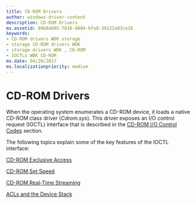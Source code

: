 ```yaml
---
title: CD-ROM Drivers
author: windows-driver-content
description: CD-ROM Drivers
ms.assetid: 04b0a605-7816-4804-bfa8-39122a03ce16
keywords:
- CD-ROM drivers WDK storage
- storage CD-ROM drivers WDK
- storage drivers WDK , CD-ROM
- IOCTLs WDK CD-ROM
ms.date: 04/20/2017
ms.localizationpriority: medium
---
```


# CD-ROM Drivers


When the operating system enumerates a CD-ROM device, it loads a native CD-ROM class driver (*Cdrom.sys*). This driver exposes an I/O control request (IOCTL) interface that is described in the [CD-ROM I/O Control Codes](https://msdn.microsoft.com/library/windows/hardware/ff551394) section.

The following topics explain some of the key features of the IOCTL interface:

[CD-ROM Exclusive Access](cd-rom-exclusive-access-mode.md)

[CD-ROM Set Speed](cd-rom-set-speed.md)

[CD-ROM Real-Time Streaming](cd-rom-real-time-streaming-.md)

[ACLs and the Device Stack](acls-and-the-device-stack.md)

 

 




